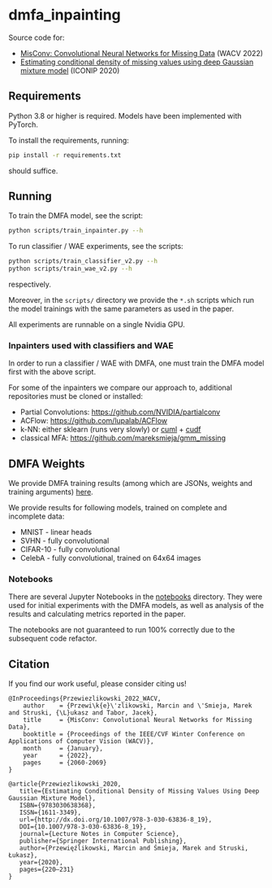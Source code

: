 # dmfa_inpainting

Source code for:
* [MisConv: Convolutional Neural Networks for Missing Data](https://arxiv.org/abs/2110.14010) (WACV 2022)
* [Estimating conditional density of missing values using deep Gaussian mixture model](https://arxiv.org/abs/2010.02183) (ICONIP 2020)

## Requirements

Python 3.8 or higher is required.
Models have been implemented with PyTorch.

To install the requirements, running:

```bash
pip install -r requirements.txt
```

should suffice.

## Running

To train the DMFA model, see the script:

```bash
python scripts/train_inpainter.py --h
````

To run classifier / WAE experiments, see the scripts:

```bash
python scripts/train_classifier_v2.py --h
python scripts/train_wae_v2.py --h
```
respectively.

Moreover, in the `scripts/` directory we provide the `*.sh` scripts which run the model trainings 
with the same parameters as used in the paper.

All experiments are runnable on a single Nvidia GPU.

### Inpainters used with classifiers and WAE
In order to run a classifier / WAE with DMFA, one must train the DMFA model first with the above script.

For some of the inpainters we compare our approach to, additional repositories must be cloned or installed:
* Partial Convolutions: https://github.com/NVIDIA/partialconv
* ACFlow: https://github.com/lupalab/ACFlow
* k-NN: either sklearn (runs very slowly) or [cuml](https://github.com/rapidsai/cuml) + [cudf](https://github.com/rapidsai/cudf)
* classical MFA: https://github.com/mareksmieja/gmm_missing

## DMFA Weights

We provide DMFA training results (among which are JSONs, weights and training arguments) [here](https://drive.google.com/drive/folders/1o_qgbJNfh8HLlQEq0CPmXXCvCwgeqcH4?usp=sharing).

We provide results for following models, trained on complete and incomplete data:

* MNIST - linear heads 
* SVHN - fully convolutional 
* CIFAR-10 - fully convolutional
* CelebA - fully convolutional, trained on 64x64 images

### Notebooks

There are several Jupyter Notebooks in the [notebooks](https://github.com/mprzewie/gmms_inpainting/tree/master/notebooks) directory. 
They were used for initial experiments with the DMFA models, as well as analysis of the results and calculating metrics reported in the paper.

The notebooks are not guaranteed to run 100% correctly due to the subsequent code refactor.

## Citation

If you find our work useful, please consider citing us!

```
@InProceedings{Przewiezlikowski_2022_WACV,
    author    = {Przewi\k{e}\'zlikowski, Marcin and \'Smieja, Marek and Struski, {\L}ukasz and Tabor, Jacek},
    title     = {MisConv: Convolutional Neural Networks for Missing Data},
    booktitle = {Proceedings of the IEEE/CVF Winter Conference on Applications of Computer Vision (WACV)},
    month     = {January},
    year      = {2022},
    pages     = {2060-2069}
}
```
```
@article{Przewiezlikowski_2020,
   title={Estimating Conditional Density of Missing Values Using Deep Gaussian Mixture Model},
   ISBN={9783030638368},
   ISSN={1611-3349},
   url={http://dx.doi.org/10.1007/978-3-030-63836-8_19},
   DOI={10.1007/978-3-030-63836-8_19},
   journal={Lecture Notes in Computer Science},
   publisher={Springer International Publishing},
   author={Przewięźlikowski, Marcin and Śmieja, Marek and Struski, Łukasz},
   year={2020},
   pages={220–231}
}
```

